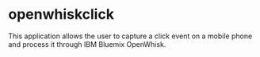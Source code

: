 # openwhiskclick
This application allows the user to capture a click event on a mobile phone and process it through IBM Bluemix OpenWhisk.
